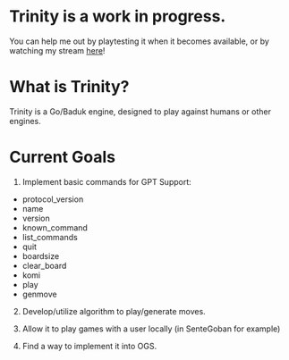 # Trinity is a work in progress. 
You can help me out by playtesting it when it becomes available, or by watching my stream [here](https://www.twitch.tv/trianreallyhard)!

# What is Trinity?

Trinity is a Go/Baduk engine, designed to play against humans or other engines. 

# Current Goals

1. Implement basic commands for GPT Support:

* protocol_version
* name
* version
* known_command
* list_commands
* quit
* boardsize
* clear_board
* komi
* play
* genmove

2. Develop/utilize algorithm to play/generate moves.

3. Allow it to play games with a user locally (in SenteGoban for example)

4. Find a way to implement it into OGS.

